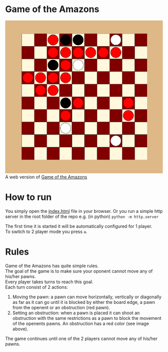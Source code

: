# Game of the Amazons
![amazons game](./img/amazons_game.PNG)
A web version of [Game of the Amazons](https://en.wikipedia.org/wiki/Game_of_the_Amazons)

# How to run
You simply open the [index.html](./index.html) file in your browser.
Or you run a simple http server in the root folder of the repo e.g. (in python) `python -m http.server`<br>

The first time it is started it will be automatically configured for 1 player.<br>
To switch to 2 player mode you press `a`.

# Rules
Game of the Amazons has quite simple rules.<br>
The goal of the game is to make sure your oponent cannot move any of his/her pawns.<br>
Every player takes turns to reach this goal.<br>
Each turn consist of 2 actions:<br>
1. Moving the pawn: a pawn can move horizontally, vertically or diagonally as far as it can go until it is blocked by either the board edge, a pawn from the openent or an obstruction (red pawn).
2. Setting an obstruction: when a pawn is placed it can shoot an obstruction with the same restrictions as a pawn to block the movement of the openents pawns. An obstruction has a red color (see image above).
    
The game continues until one of the 2 players cannot move any of his/her pawns.
